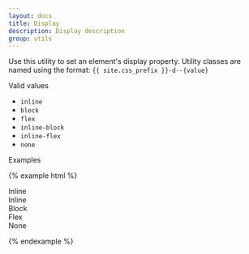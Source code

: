 ```yaml
---
layout: docs
title: Display
description: Display description
group: utils
---
```


Use this utility to set an element's display property. Utility classes are named using the format: `{{ site.css_prefix }}-d--{value}`

Valid values 
* `inline`
* `block`
* `flex`
* `inline-block`
* `inline-flex`
* `none`

Examples

{% example html %}

<div class="example-display">
   <div class="{{ site.css_prefix }}-p-around--x-small {{ site.css_prefix }}-d--inline">Inline</div>
   <div class="{{ site.css_prefix }}-p-around--x-small {{ site.css_prefix }}-d--inline">Inline</div>
   <div class="{{ site.css_prefix }}-p-around--x-small {{ site.css_prefix }}-d--block">Block</div>
   <div class="{{ site.css_prefix }}-p-around--x-small {{ site.css_prefix }}-d--flex">Flex</div>
   <div class="{{ site.css_prefix }}-p-around--x-small {{ site.css_prefix }}-d--none">None</div>
</div>

{% endexample %}

